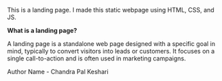 This is a landing page. I made this static webpage using HTML, CSS, and JS.

**What is a landing page?**

A landing page is a standalone web page designed with a specific goal in mind, typically to convert visitors into leads or customers. It focuses on a single call-to-action and is often used in marketing campaigns.

Author Name - Chandra Pal Keshari
